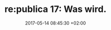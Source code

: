 ---
permalink: /re-publica17-was-wird/
title: "re:publica 17: Was wird."
date: 2017-05-14 08:45:30 +02:00
last_modified_at: 2017-05-14 08:45:30 +02:00
excerpt: "Die re:publica 17 ist vorbei. Was habe ich mitgenommen? Was kommt als nächstes?"
header:
        image: /assets/images/posts/170513-rp17-2017-05-08 04.04.58 1.jpg
        caption: "&copy; [Kral • Photography](https://kral-photography.com)"
image:
        twitter: /assets/images/posts/170513-rp17-2017-05-08 04.04.58 1_header.jpg
categories: tech 
tags: blog life world future
---
